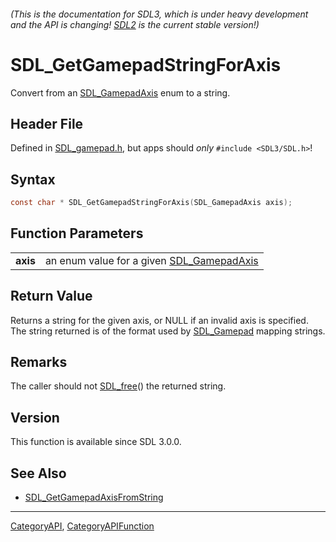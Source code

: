 ###### (This is the documentation for SDL3, which is under heavy development and the API is changing! [SDL2](https://wiki.libsdl.org/SDL2/) is the current stable version!)
# SDL_GetGamepadStringForAxis

Convert from an [SDL_GamepadAxis](SDL_GamepadAxis) enum to a string.

## Header File

Defined in [SDL_gamepad.h](https://github.com/libsdl-org/SDL/blob/main/include/SDL3/SDL_gamepad.h), but apps should _only_ `#include <SDL3/SDL.h>`!

## Syntax

```c
const char * SDL_GetGamepadStringForAxis(SDL_GamepadAxis axis);

```

## Function Parameters

|              |                                                              |
| ------------ | ------------------------------------------------------------ |
| **axis**     | an enum value for a given [SDL_GamepadAxis](SDL_GamepadAxis) |

## Return Value

Returns a string for the given axis, or NULL if an invalid axis is
specified. The string returned is of the format used by
[SDL_Gamepad](SDL_Gamepad) mapping strings.

## Remarks

The caller should not [SDL_free](SDL_free)() the returned string.

## Version

This function is available since SDL 3.0.0.

## See Also

* [SDL_GetGamepadAxisFromString](SDL_GetGamepadAxisFromString)

----
[CategoryAPI](CategoryAPI), [CategoryAPIFunction](CategoryAPIFunction)

